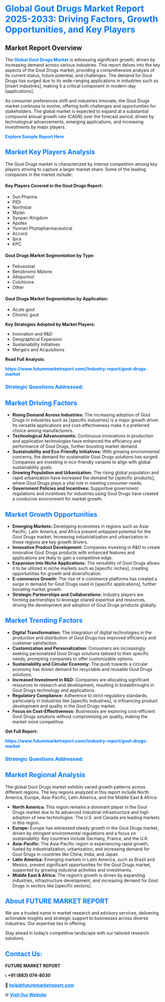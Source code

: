 <h1 style="color: #007BFF;">Global Gout Drugs Market Report 2025-2033: Driving Factors, Growth Opportunities, and Key Players</h1>

<section id="overview">
<h2>Market Report Overview</h2>
<p>The <a href="https://www.futuremarketreport.com//industry-report/gout-drugs-market" style="color: #007BFF; text-decoration: none;"><strong>Global Gout Drugs Market</strong></a> is witnessing significant growth, driven by increasing demand across various industries. This report delves into the key aspects of the Gout Drugs market, providing a comprehensive analysis of its current status, future potential, and challenges. The demand for Gout Drugs has surged due to its wide-ranging applications in industries such as [insert industries], making it a critical component in modern-day [applications].</p>
<p>As consumer preferences shift and industries innovate, the Gout Drugs market continues to evolve, offering both challenges and opportunities for stakeholders. The global market is expected to expand at a substantial compound annual growth rate (CAGR) over the forecast period, driven by technological advancements, emerging applications, and increasing investments by major players.</p>
</section>

<section id="overview">
<p><a href="https://www.futuremarketreport.com//request-sample/reportId=64750" style="color: #007BFF; text-decoration: none;"><strong>Explore Sample Report Here</strong></a></p>
</section>

<section id="key-players">
<h2 style="color: #007BFF;">Market Key Players Analysis</h2>
<p>The Gout Drugs market is characterized by intense competition among key players striving to capture a larger market share. Some of the leading companies in the market include:</p>
<h4>Key Players Covered in the Gout Drugs Report:</h4>
<ul><li>Sun Pharma</li><li>PIDI</li><li>Northstar</li><li>Mylan</li><li>Synpac-Kingdom</li><li>Apotex</li><li>Yunnan Phytopharmaceutical</li><li>Accord</li><li>Ipca</li><li>KPC</li></ul>
<h4>Gout Drugs Market Segmentation by Type:</h4>
<ul><li>Febuxostat</li><li>Benzbromo Malone</li><li>Allopurinol</li><li>Colchicine</li><li>Other</li></ul>

<h4>Gout Drugs Market Segmentation by Application:</h4>
<ul><li>Acute gout</li><li>Chronic gout</li></ul>
<p><strong>Key Strategies Adopted by Market Players:</strong></p>
<ul>
<li>Innovation and R&D</li>
<li>Geographical Expansion</li>
<li>Sustainability Initiatives</li>
<li>Mergers and Acquisitions</li>
</ul>
</section>

<section>
<p><strong>Read Full Analysis: </strong></p><a href="https://www.futuremarketreport.com//industry-report/gout-drugs-market" style="color: #007BFF; text-decoration: none;"><strong>https://www.futuremarketreport.com//industry-report/gout-drugs-market</strong></a>
<h3 style="color: #007BFF;">Strategic Questions Addressed:</h3>
</section>

<section id="driving-factors">
<h2 style="color: #007BFF;">Market Driving Factors</h2>
<ul>
<li><strong>Rising Demand Across Industries:</strong> The increasing adoption of Gout Drugs in industries such as [specific industries] is a major growth driver. Its versatile applications and cost-effectiveness make it a preferred choice among manufacturers.</li>
<li><strong>Technological Advancements:</strong> Continuous innovations in production and application technologies have enhanced the efficiency and performance of Gout Drugs, further boosting market demand.</li>
<li><strong>Sustainability and Eco-Friendly Initiatives:</strong> With growing environmental concerns, the demand for sustainable Gout Drugs solutions has surged. Companies are investing in eco-friendly variants to align with global sustainability goals.</li>
<li><strong>Growing Population and Urbanization:</strong> The rising global population and rapid urbanization have increased the demand for [specific products], where Gout Drugs plays a vital role in meeting consumer needs.</li>
<li><strong>Government Policies and Incentives:</strong> Supportive government regulations and incentives for industries using Gout Drugs have created a conducive environment for market growth.</li>
</ul>
</section>

<section id="growth-opportunities">
<h2 style="color: #007BFF;">Market Growth Opportunities</h2>
<ul>
<li><strong>Emerging Markets:</strong> Developing economies in regions such as Asia-Pacific, Latin America, and Africa present untapped potential for the Gout Drugs market. Increasing industrialization and urbanization in these regions are key growth drivers.</li>
<li><strong>Innovative Product Development:</strong> Companies investing in R&D to create innovative Gout Drugs products with enhanced features and applications are likely to gain a competitive edge.</li>
<li><strong>Expansion into Niche Applications:</strong> The versatility of Gout Drugs allows it to be utilized in niche markets such as [specific niches], creating opportunities for growth and diversification.</li>
<li><strong>E-commerce Growth:</strong> The rise of e-commerce platforms has created a surge in demand for Gout Drugs used in [specific applications], further boosting market growth.</li>
<li><strong>Strategic Partnerships and Collaborations:</strong> Industry players are forming partnerships to leverage shared expertise and resources, driving the development and adoption of Gout Drugs products globally.</li>
</ul>
</section>

<section id="trending-factors">
<h2 style="color: #007BFF;">Market Trending Factors</h2>
<ul>
<li><strong>Digital Transformation:</strong> The integration of digital technologies in the production and distribution of Gout Drugs has improved efficiency and customer satisfaction.</li>
<li><strong>Customization and Personalization:</strong> Consumers are increasingly seeking personalized Gout Drugs solutions tailored to their specific needs, prompting companies to offer customizable options.</li>
<li><strong>Sustainability and Circular Economy:</strong> The push towards a circular economy has driven demand for recyclable and reusable Gout Drugs solutions.</li>
<li><strong>Increased Investment in R&D:</strong> Companies are allocating significant resources to research and development, resulting in breakthroughs in Gout Drugs technology and applications.</li>
<li><strong>Regulatory Compliance:</strong> Adherence to strict regulatory standards, particularly in industries like [specific industries], is influencing product development and quality in the Gout Drugs market.</li>
<li><strong>Focus on Cost-Effectiveness:</strong> Businesses are exploring cost-efficient Gout Drugs solutions without compromising on quality, making the market more competitive.</li>
</ul>
</section>

<section>
<p><strong>Get Full Report: </strong></p><a href="https://www.futuremarketreport.com//industry-report/gout-drugs-market" style="color: #007BFF; text-decoration: none;"><strong>https://www.futuremarketreport.com//industry-report/gout-drugs-market</strong></a>
<h3 style="color: #007BFF;">Strategic Questions Addressed:</h3>
</section>


<section id="regional-analysis">
<h2 style="color: #007BFF;">Market Regional Analysis</h2>
<p>The global Gout Drugs market exhibits varied growth patterns across different regions. The key regions analyzed in this report include North America, Europe, Asia-Pacific, Latin America, and the Middle East & Africa:</p>
<ul>
<li><strong>North America:</strong> This region remains a dominant player in the Gout Drugs market due to its advanced industrial infrastructure and high adoption of new technologies. The U.S. and Canada are leading markets in this region.</li>
<li><strong>Europe:</strong> Europe has witnessed steady growth in the Gout Drugs market, driven by stringent environmental regulations and a focus on sustainability. Key countries include Germany, France, and the U.K.</li>
<li><strong>Asia-Pacific:</strong> The Asia-Pacific region is experiencing rapid growth, fueled by industrialization, urbanization, and increasing demand for Gout Drugs in countries like China, India, and Japan.</li>
<li><strong>Latin America:</strong> Emerging markets in Latin America, such as Brazil and Mexico, present significant opportunities for the Gout Drugs market, supported by growing industrial activities and investments.</li>
<li><strong>Middle East & Africa:</strong> The region’s growth is driven by expanding industries, infrastructure development, and increasing demand for Gout Drugs in sectors like [specific sectors].</li>
</ul>
</section>

<footer>
<h2 style="color: #007BFF;">About FUTURE MARKET REPORT</h2>
<p>We are a trusted name in market research and advisory services, delivering actionable insights and strategic support to businesses across diverse industries. Our expertise lies in offering:</p>

<p>Stay ahead in today’s competitive landscape with our tailored research solutions.</p>

<h2 style="color: #007BFF;">Contact Us:</h2>
<p><strong>FUTURE MARKET REPORT</strong></p>
<p>📞 <strong>+91 (883) 074-8030</strong></p>
<p>📧 <strong><a href="mailto:help@futuremarketreport.com" style="color: #007BFF;">help@futuremarketreport.com</a></strong></p>
<p>🌐 <strong><a href="https://www.futuremarketreport.com/" style="color: #007BFF;">Visit Our Website</a></strong></p>
</footer>